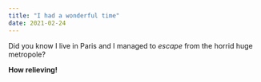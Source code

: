 ```yaml
---
title: "I had a wonderful time"
date: 2021-02-24
---
```



Did you know I live in Paris and I managed to _escape_ from the horrid huge metropole?

**How relieving!**

